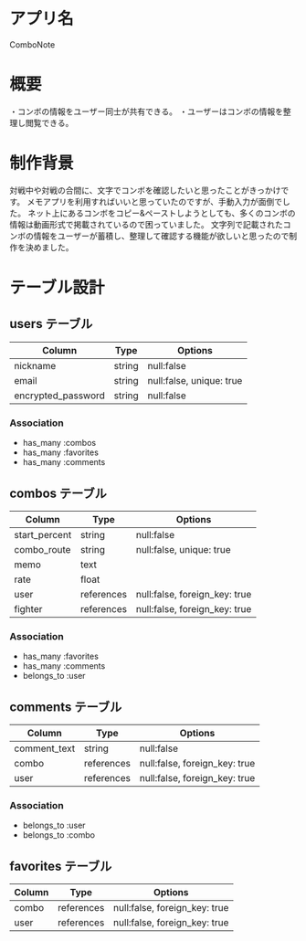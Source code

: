 # アプリ名

ComboNote

# 概要

・コンボの情報をユーザー同士が共有できる。
・ユーザーはコンボの情報を整理し閲覧できる。

# 制作背景

対戦中や対戦の合間に、文字でコンボを確認したいと思ったことがきっかけです。
メモアプリを利用すればいいと思っていたのですが、手動入力が面倒でした。
ネット上にあるコンボをコピー&ペーストしようとしても、多くのコンボの情報は動画形式で掲載されているので困っていました。
文字列で記載されたコンボの情報をユーザーが蓄積し、整理して確認する機能が欲しいと思ったので制作を決めました。

# テーブル設計

## users テーブル

| Column             | Type   | Options                  |
| ------------------ | ------ | ------------------------ |
| nickname           | string | null:false               |
| email              | string | null:false, unique: true |
| encrypted_password | string | null:false               |

### Association

- has_many :combos
- has_many :favorites
- has_many :comments

## combos テーブル

| Column        | Type       | Options                       |
| ------------- | ---------- | ----------------------------- |
| start_percent | string     | null:false                    |
| combo_route   | string     | null:false, unique: true      |
| memo          | text       |                               |
| rate          | float      |                               |
| user          | references | null:false, foreign_key: true |
| fighter       | references | null:false, foreign_key: true |


### Association

- has_many :favorites
- has_many :comments
- belongs_to :user

## comments テーブル

| Column       | Type       | Options                       |
| ------------ | ---------- | ----------------------------- |
| comment_text | string     | null:false                    |
| combo        | references | null:false, foreign_key: true |
| user         | references | null:false, foreign_key: true |

### Association

- belongs_to :user
- belongs_to :combo

## favorites テーブル

| Column       | Type       | Options                       |
| ------------ | ---------- | ----------------------------- |
| combo        | references | null:false, foreign_key: true |
| user         | references | null:false, foreign_key: true |
